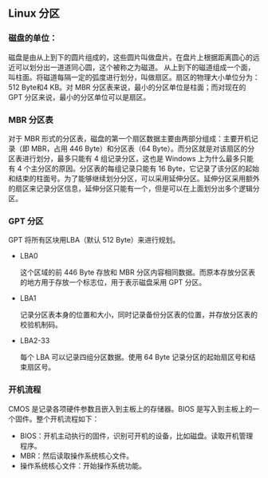 ## Linux 分区

### 磁盘的单位：

磁盘是由从上到下的圆片组成的，这些圆片叫做盘片。在盘片上根据距离圆心的远近可以划分出一道道同心圆，这个被称之为磁道。 从上到下的磁道组成一个面，叫柱面。将磁道每隔一定的弧度进行划分，叫做扇区。扇区的物理大小单位分为：512 Byte和4 KB。对 MBR 分区表来说，最小的分区单位是柱面；而对现在的 GPT 分区来说，最小的分区单位可以是扇区。

### MBR 分区表

对于 MBR 形式的分区表，磁盘的第一个扇区数据主要由两部分组成：主要开机记录（即 MBR，占用 446 Byte）和分区表（64 Byte）。而分区就是对该扇区的分区表进行划分，最多只能有 4 组记录分区，这也是 Windows 上为什么最多只能有 4 个主分区的原因。分区表的每组记录只能有 16 Byte，它记录了该分区的起始和结束的柱面号。为了能够继续划分分区，可以采用延伸分区。延伸分区采用额外的扇区来记录分区信息，延伸分区只能有一个，但是可以在上面划分出多个逻辑分区。

### GPT 分区

GPT 将所有区块用LBA（默认 512 Byte）来进行规划。

- LBA0

  这个区域的前 446 Byte 存放和 MBR 分区内容相同数据。而原本存放分区表的地方用于存放一个标志位，用于表示磁盘采用 GPT 分区。

- LBA1 

  记录分区表本身的位置和大小，同时记录备份分区表的位置，并存放分区表的校验机制码。

- LBA2-33

  每个 LBA 可以记录四组分区数据。使用 64 Byte 记录分区的起始扇区号和结束扇区号。

### 开机流程

CMOS 是记录各项硬件参数且嵌入到主板上的存储器。BIOS 是写入到主板上的一个固件。整个开机流程如下：

- BIOS：开机主动执行的固件，识别可开机的设备，比如磁盘。读取开机管理程序。
- MBR：然后读取操作系统核心文件。
- 操作系统核心文件：开始操作系统功能。